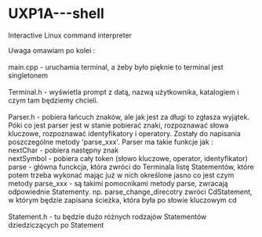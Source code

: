 # UXP1A---shell
Interactive Linux command interpreter

Uwaga omawiam po kolei : 
<br /><br />
main.cpp - uruchamia terminal, a żeby było pięknie to terminal jest singletonem
<br /><br />
Terminal.h - wyświetla prompt z datą, nazwą użytkownika, katalogiem i czym tam będziemy chcieli.
<br /><br />
Parser.h - pobiera łańcuch znaków, ale jak jest za długi to zgłasza wyjątek. Póki co jest parser jest w stanie pobierać znaki, rozpoznawać słowa kluczowe, rozpoznawać identyfikatory i operatory. Zostały do napisania poszczególne metody 'parse_xxx'.
Parser ma takie funkcje jak :
    <br /> nextChar - pobiera następny znak
    <br />nextSymbol - pobiera cały token (słowo kluczowe, operator, identyfikator)
    <br /> parse - główna funckcja, która zwróci do Terminala listę Statementów, które potem trzeba wykonać mając już w nich określone jasno co jest czym
    <br /> metody parse_xxx - są takimi pomocnikami metody parse, zwracają odpowiednie Statementy. np. parse_change_direcotry zwróci                 CdStatement, w którym będzie zapisana ścieżka, która była po słowie kluczowym cd
<br /><br />
Statement.h - tu będzie dużo różnych rodzajów Statementów dziedziczących po Statement
